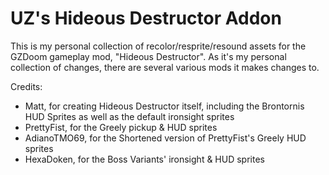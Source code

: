 # UZ's Hideous Destructor Addon

This is my personal collection of recolor/resprite/resound assets for the GZDoom gameplay mod, "Hideous Destructor".  As it's my personal collection of changes, there are several various mods it makes changes to.

Credits:

- Matt, for creating Hideous Destructor itself, including the Brontornis HUD Sprites as well as the default ironsight sprites
- PrettyFist, for the Greely pickup & HUD sprites
- AdianoTMO69, for the Shortened version of PrettyFist's Greely HUD sprites
- HexaDoken, for the Boss Variants' ironsight & HUD sprites
